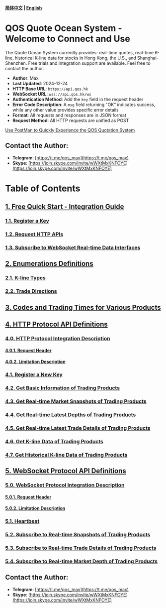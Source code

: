**[简体中文](https://github.com/qos-max/quote-ocean-system/blob/main/README.md) | [English](https://github.com/qos-max/quote-ocean-system/blob/main/README_en.md)**
# QOS Quote Ocean System - Welcome to Connect and Use
The Quote Ocean System currently provides: real-time quotes, real-time K-line, historical K-line data for stocks in Hong Kong, the U.S., and Shanghai-Shenzhen. Free trials and integration support are available. Feel free to contact the author.
 
- **Author**: Max  
- **Last Updated**: 2024-12-24  
- **HTTP Base URL**: `https://api.qos.hk`  
- **WebSocket URL**: `wss://api.qos.hk/ws`  
- **Authentication Method**: Add the `key` field in the request header  
- **Error Code Description**: A `msg` field returning "OK" indicates success, while any other value provides specific error details  
- **Format**: All requests and responses are in JSON format  
- **Request Method**: All HTTP requests are unified as POST  

[Use PostMan to Quickly Experience the QOS Quotation System](https://github.com/qos-max/quote-ocean-system/blob/main/postman/README_en.md)

## Contact the Author:
- **Telegram**: [https://t.me/qos_max](https://t.me/qos_max)  
- **Skype**: [https://join.skype.com/invite/wWXtMxKNFOYE](https://join.skype.com/invite/wWXtMxKNFOYE)  

# Table of Contents

## [1. Free Quick Start - Integration Guide](https://github.com/qos-max/quote-ocean-system/blob/main/api_en.md#1-quick-start---integration-guide)
### [1.1. Register a Key](https://github.com/qos-max/quote-ocean-system/blob/main/api_en.md#11-register-a-key)  
### [1.2. Request HTTP APIs](https://github.com/qos-max/quote-ocean-system/blob/main/api_en.md#12-request-http-api)  
### [1.3. Subscribe to WebSocket Real-time Data Interfaces](https://github.com/qos-max/quote-ocean-system/blob/main/api_en.md#13-subscribe-to-websocket-real-time-data-api)  

## [2. Enumerations Definitions](https://github.com/qos-max/quote-ocean-system/blob/main/api_en.md#2-enumeration-definitions)  
### [2.1. K-line Types](https://github.com/qos-max/quote-ocean-system/blob/main/api_en.md#21-k-line-types)  
### [2.2. Trade Directions](https://github.com/qos-max/quote-ocean-system/blob/main/api_en.md#22-trade-directions)  

## [3. Codes and Trading Times for Various Products](https://github.com/qos-max/quote-ocean-system/blob/main/api_en.md#3-trading-instrument-codes-and-trading-hours)  

## [4. HTTP Protocol API Definitions](https://github.com/qos-max/quote-ocean-system/blob/main/api_en.md#4-http-protocol-api-definition)  
### [4.0. HTTP Protocol Integration Description](https://github.com/qos-max/quote-ocean-system/blob/main/api_en.md#40-http-protocol-access-description)  
#### [4.0.1. Request Header](https://github.com/qos-max/quote-ocean-system/blob/main/api_en.md#401-request-header)  
#### [4.0.2. Limitation Description](https://github.com/qos-max/quote-ocean-system/blob/main/api_en.md#402-limitations)  
### [4.1. Register a New Key](https://github.com/qos-max/quote-ocean-system/blob/main/api_en.md#41-register-a-new-key)  
### [4.2. Get Basic Information of Trading Products](https://github.com/qos-max/quote-ocean-system/blob/main/api_en.md#42-retrieve-basic-instrument-information)  
### [4.3. Get Real-time Market Snapshots of Trading Products](https://github.com/qos-max/quote-ocean-system/blob/main/api_en.md#43-get-real-time-market-snapshot-for-trading-instruments)  
### [4.4. Get Real-time Latest Depths of Trading Products](https://github.com/qos-max/quote-ocean-system/blob/main/api_en.md#44-get-real-time-latest-order-book-depth-for-trading-instruments)  
### [4.5. Get Real-time Latest Trade Details of Trading Products](https://github.com/qos-max/quote-ocean-system/blob/main/api_en.md#45-get-real-time-latest-trade-details-for-trading-instruments)  
### [4.6. Get K-line Data of Trading Products](https://github.com/qos-max/quote-ocean-system/blob/main/api_en.md#46-get-k-line-for-trading-instruments)  
### [4.7. Get Historical K-line Data of Trading Products](https://github.com/qos-max/quote-ocean-system/blob/main/api_en.md#47-get-historical-k-line-for-trading-instruments)  

## [5. WebSocket Protocol API Definitions](https://github.com/qos-max/quote-ocean-system/blob/main/api_en.md#5-websocket-protocol-api-definition)  
### [5.0. WebSocket Protocol Integration Description](https://github.com/qos-max/quote-ocean-system/blob/main/api_en.md#50-websocket-protocol-access-instructions)  
#### [5.0.1. Request Header](https://github.com/qos-max/quote-ocean-system/blob/main/api_en.md#501-request-header)  
#### [5.0.2. Limitation Description](https://github.com/qos-max/quote-ocean-system/blob/main/api_en.md#502-limitations)  
### [5.1. Heartbeat](https://github.com/qos-max/quote-ocean-system/blob/main/api_en.md#51-heartbeat)  
### [5.2. Subscribe to Real-time Snapshots of Trading Products](https://github.com/qos-max/quote-ocean-system/blob/main/api_en.md#52-subscribe-to-real-time-snapshot-of-trading-instruments)  
### [5.3. Subscribe to Real-time Trade Details of Trading Products](https://github.com/qos-max/quote-ocean-system/blob/main/api_en.md#53-subscribe-to-real-time-trade-detail-by-price-level)  
### [5.4. Subscribe to Real-time Market Depth of Trading Products](https://github.com/qos-max/quote-ocean-system/blob/main/api_en.md#54-subscribe-to-real-time-order-book-depth-of-trading-instruments)  

## Contact the Author:
- **Telegram**: [https://t.me/qos_max](https://t.me/qos_max)  
- **Skype**: [https://join.skype.com/invite/wWXtMxKNFOYE](https://join.skype.com/invite/wWXtMxKNFOYE)
